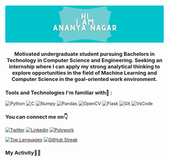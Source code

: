 ![Intro Image](https://github.com/AnanyaNagar/AnanyaNagar/blob/main/Intro%20Image.png)
<h3 align="center">Motivated undergraduate student pursuing Bachelors in Technology in Computer Science and Engineering. Seeking an internship where I can apply my strong analytical thinking to explore opportunities in the field of Machine Learning and Computer Science in the goal-oriented work environment.</h3>

### Tools and Technologies I'm familiar with🙌 :
![Python](https://img.shields.io/badge/Python-FFD43B?style=for-the-badge&logo=python&logoColor=darkgreen.png)
![C](https://img.shields.io/badge/C-00599C?style=for-the-badge&logo=c&logoColor=white)
![Numpy](https://img.shields.io/badge/Numpy-777BB4?style=for-the-badge&logo=numpy&logoColor=white)
![Pandas](https://img.shields.io/badge/Pandas-2C2D72?style=for-the-badge&logo=pandas&logoColor=white)
![OpenCV](https://img.shields.io/badge/OpenCV-27338e?style=for-the-badge&logo=OpenCV&logoColor=white)
![Flask](https://img.shields.io/badge/Flask-000000?style=for-the-badge&logo=flask&logoColor=white)
![Git](https://img.shields.io/badge/Git-F05032?style=for-the-badge&logo=git&logoColor=white)
![VsCode](https://img.shields.io/badge/Visual_Studio_Code-0078D4?style=for-the-badge&logo=visual%20studio%20code&logoColor=white)

### You can connect me on👇
[![Twitter](https://img.shields.io/badge/Twitter-1DA1F2?style=for-the-badge&logo=twitter&logoColor=white)](https://twitter.com/Nagar_Ananya)
[![Linkedin](https://img.shields.io/badge/LinkedIn-0077B5?style=for-the-badge&logo=linkedin&logoColor=white)](https://www.linkedin.com/in/ananya-nagar-986070190)
[![Polywork](https://img.shields.io/badge/polywork-543DE0?style=for-the-badge&logo=polywork&logoColor=white)](https://www.polywork.com/nagar_ananya)

[![Top Languages](https://github-readme-stats.vercel.app/api/top-langs/?username=AnanyaNagar&layout=compact&theme=dark)](https://github.com/anuraghazra/github-readme-stats)
[![GitHub Streak](https://github-readme-streak-stats.herokuapp.com/?user=AnanyaNagar&theme=dark)](https://git.io/streak-stats)


### My Activity👩‍💻
<!--START_SECTION:activity-->
<!--END_SECTION:activity-->


